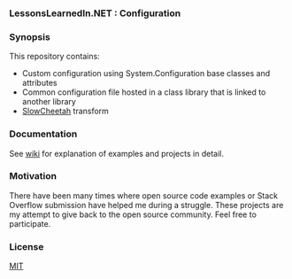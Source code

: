 ### LessonsLearnedIn.NET : Configuration

### Synopsis

This repository contains:
 + Custom configuration using System.Configuration base classes and attributes
 + Common configuration file hosted in a class library that is linked to another library
 + [SlowCheetah](https://visualstudiogallery.msdn.microsoft.com/69023d00-a4f9-4a34-a6cd-7e854ba318b5) transform

### Documentation

See [wiki](https://github.com/LessonsLearnedInDotNET/LL.NET.Config/wiki) for explanation of examples and projects in detail.

### Motivation

There have been many times where open source code examples or Stack Overflow submission have helped me during a struggle. These projects are my attempt to give back to the open source community. Feel free to participate.

### License

[MIT](https://github.com/LessonsLearnedInDotNET/LL.NET.Config/blob/master/LICENSE)
